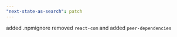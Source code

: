 ```yaml
---
"next-state-as-search": patch
---
```


added .npmignore removed `react-com` and added `peer-dependencies`
